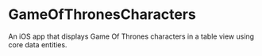 # GameOfThronesCharacters
An iOS app that displays Game Of Thrones characters in a table view using core data entities.
